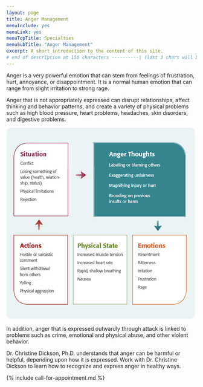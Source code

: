 ```yaml
---
layout: page
title: Anger Management
menuInclude: yes
menuLink: yes
menuTopTitle: Specialties
menuSubTitle: "Anger Management"
excerpt: A short introduction to the content of this site.
# end of description at 156 characters ----------| (last 3 chars will be replaced by '...' on overflow)
---
```


Anger is a very powerful emotion that can stem from feelings of frustration, hurt, annoyance, or disappointment. It is a normal human emotion that can range from slight irritation to strong rage.

Anger that is not appropriately expressed can disrupt relationships, affect thinking and behavior patterns, and create a variety of physical problems such as high blood pressure, heart problems, headaches, skin disorders, and digestive problems.

![anger_management.png](/images/anger_management.png)

In addition, anger that is expressed outwardly through attack is linked to problems such as crime, emotional and physical abuse, and other violent behavior.

Dr. Christine Dickson, Ph.D. understands that anger can be harmful or helpful, depending upon how it is expressed. Work with Dr. Christine Dickson to learn how to recognize and express anger in healthy ways.

{% include call-for-appointment.md %}

